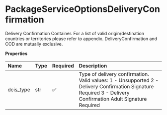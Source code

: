 # PackageServiceOptionsDeliveryConfirmation

Delivery Confirmation Container. For a list of valid origin/destination countries or territories please refer to appendix. DeliveryConfirmation and COD are mutually exclusive.

**Properties**

| Name      | Type | Required | Description                                                                                                                                                  |
| :-------- | :--- | :------- | :----------------------------------------------------------------------------------------------------------------------------------------------------------- |
| dcis_type | str  | ✅       | Type of delivery confirmation. Valid values: 1 - Unsupported 2 - Delivery Confirmation Signature Required 3 - Delivery Confirmation Adult Signature Required |

<!-- This file was generated by liblab | https://liblab.com/ -->
